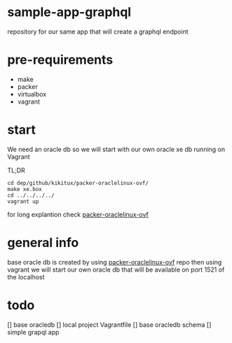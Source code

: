 # sample-app-graphql
repository for our same app that will create a graphql endpoint

# pre-requirements
- make
- packer
- virtualbox
- vagrant

# start
We need an oracle db so we will start with our own oracle xe db running on Vagrant

TL;DR

```
cd dep/github/kikitux/packer-oraclelinux-ovf/
make xe.box
cd ../../../../
vagrant up
```

for long explantion check [packer-oraclelinux-ovf](https://github.com/kikitux/packer-oraclelinux-ovf)

# general info

base oracle db is created by using [packer-oraclelinux-ovf](https://github.com/kikitux/packer-oraclelinux-ovf) repo
then using vagrant we will start our own oracle db that will be available on port 1521 of the localhost


# todo
[] base oracledb
[] local project Vagrantfile
[] base oracledb schema
[] simple grapql app


